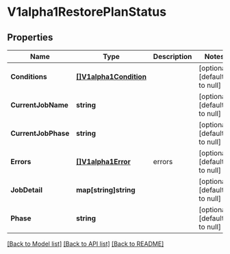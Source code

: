 # V1alpha1RestorePlanStatus

## Properties
Name | Type | Description | Notes
------------ | ------------- | ------------- | -------------
**Conditions** | [**[]V1alpha1Condition**](v1alpha1.Condition.md) |  | [optional] [default to null]
**CurrentJobName** | **string** |  | [optional] [default to null]
**CurrentJobPhase** | **string** |  | [optional] [default to null]
**Errors** | [**[]V1alpha1Error**](v1alpha1.Error.md) | errors | [optional] [default to null]
**JobDetail** | **map[string]string** |  | [optional] [default to null]
**Phase** | **string** |  | [optional] [default to null]

[[Back to Model list]](../README.md#documentation-for-models) [[Back to API list]](../README.md#documentation-for-api-endpoints) [[Back to README]](../README.md)


